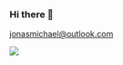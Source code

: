 ### Hi there 👋
jonasmichael@outlook.com <br>

<a href="www.linkedin.com/in/jonas-damasceno">
    <img src="https://img.shields.io/badge/LinkedIn-0077B5?style=for-the-badge&logo=linkedin&logoColor=white" />
</a>
<!--
**jonasdamasceno/jonasdamasceno** is a ✨ _special_ ✨ repository because its `README.md` (this file) appears on your GitHub profile.

Here are some ideas to get you started:

- 🔭 I’m currently working on ...
- 🌱 I’m currently learning ...
- 👯 I’m looking to collaborate on ...
- 🤔 I’m looking for help with ...
- 💬 Ask me about ...
- 📫 How to reach me: ...
- 😄 Pronouns: ...
- ⚡ Fun fact: ...
-->
